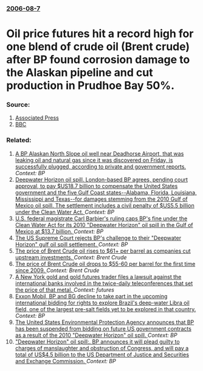 ### [2006-08-7](/news/2006/08/7/index.md)

#  Oil price futures hit a record high for one blend of crude oil (Brent crude) after BP found corrosion damage to the Alaskan pipeline and cut production in Prudhoe Bay 50%. 




### Source:

1. [Associated Press](http://apnews.myway.com/article/20060807/D8JBAG9G0.html)
2. [BBC](http://news.bbc.co.uk/2/hi/business/5251458.stm)

### Related:

1. [A BP Alaskan North Slope oil well near Deadhorse Airport, that was leaking oil and natural gas since it was discovered on Friday, is successfully plugged, according to private and government reports. ](/news/2017/04/17/a-bp-alaskan-north-slope-oil-well-near-deadhorse-airport-that-was-leaking-oil-and-natural-gas-since-it-was-discovered-on-friday-is-success.md) _Context: BP_
2. [Deepwater Horizon oil spill. London-based BP agrees, pending court approval, to pay $US18.7 billion to compensate the United States government and the five Gulf Coast states--Alabama, Florida, Louisiana, Mississippi and Texas--for damages stemming from the 2010 Gulf of Mexico oil spill. The settlement includes a civil penalty of $US5.5 billion under the Clean Water Act. ](/news/2015/07/2/deepwater-horizon-oil-spill-london-based-bp-agrees-pending-court-approval-to-pay-us18-7-billion-to-compensate-the-united-states-governme.md) _Context: BP_
3. [U.S. federal magistrate Carl Barbier's ruling caps BP's fine under the Clean Water Act for its 2010 "Deepwater Horizon" oil spill in the Gulf of Mexico at $13.7 billion. ](/news/2015/01/16/u-s-federal-magistrate-carl-barbier-s-ruling-caps-bp-s-fine-under-the-clean-water-act-for-its-2010-deepwater-horizon-oil-spill-in-the-gul.md) _Context: BP_
4. [The US Supreme Court rejects BP's challenge to their "Deepwater Horizon" gulf oil spill settlement. ](/news/2014/12/8/the-us-supreme-court-rejects-bp-s-challenge-to-their-deepwater-horizon-gulf-oil-spill-settlement.md) _Context: BP_
5. [The price of Brent Crude oil rises to $61+ per barrel as companies cut upstream investments. ](/news/2014/12/18/the-price-of-brent-crude-oil-rises-to-61-per-barrel-as-companies-cut-upstream-investments.md) _Context: Brent Crude_
6. [The price of Brent Crude oil drops to $55-60 per barrel for the first time since 2009. ](/news/2014/12/16/the-price-of-brent-crude-oil-drops-to-55-60-per-barrel-for-the-first-time-since-2009.md) _Context: Brent Crude_
7. [A New York gold and gold futures trader files a lawsuit against the international banks involved in the twice-daily teleconferences that set the price of that metal. ](/news/2014/03/4/a-new-york-gold-and-gold-futures-trader-files-a-lawsuit-against-the-international-banks-involved-in-the-twice-daily-teleconferences-that-set.md) _Context: futures_
8. [Exxon Mobil, BP and BG decline to take part in the upcoming international bidding for rights to explore Brazil's deep-water Libra oil field, one of the largest pre-salt fields yet to be explored in that country. ](/news/2013/09/21/exxon-mobil-bp-and-bg-decline-to-take-part-in-the-upcoming-international-bidding-for-rights-to-explore-brazil-s-deep-water-libra-oil-field.md) _Context: BP_
9. [The United States Environmental Protection Agency announces that BP has been suspended from bidding on future US government contracts as a result of the 2010 "Deepwater Horizon" oil spill. ](/news/2012/11/28/the-united-states-environmental-protection-agency-announces-that-bp-has-been-suspended-from-bidding-on-future-us-government-contracts-as-a-r.md) _Context: BP_
10. ["Deepwater Horizon" oil spill:. BP announces it will plead guilty to charges of manslaughter and obstruction of Congress, and will pay a total of US$4.5 billion to the US Department of Justice and Securities and Exchange Commission. ](/news/2012/11/15/deepwater-horizon-oil-spill-bp-announces-it-will-plead-guilty-to-charges-of-manslaughter-and-obstruction-of-congress-and-will-pay-a-tot.md) _Context: BP_
